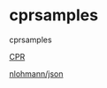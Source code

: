 # cprsamples
cprsamples

[CPR](https://whoshuu.github.io/cpr/introduction.html)

[nlohmann/json](https://nlohmann.github.io/json/)

